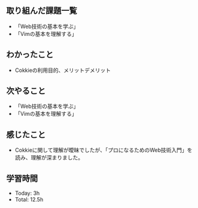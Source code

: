 ## 取り組んだ課題一覧
- 「Web技術の基本を学ぶ」
- 「Vimの基本を理解する」

## わかったこと
 - Cokkieの利用目的、メリットデメリット

## 次やること
- 「Web技術の基本を学ぶ」
- 「Vimの基本を理解する」

## 感じたこと
- Cokkieに関して理解が曖昧でしたが、「プロになるためのWeb技術入門」を読み、理解が深まりました。

## 学習時間
- Today: 3h
- Total: 12.5h